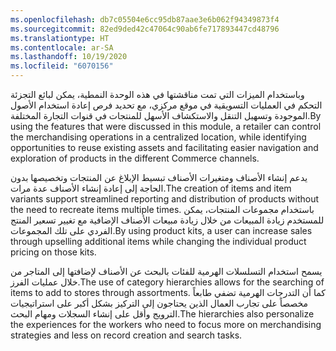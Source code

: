 ```yaml
---
ms.openlocfilehash: db7c05504e6cc95db87aae3e6b062f94349873f4
ms.sourcegitcommit: 82ed9ded42c47064c90ab6fe717893447cd48796
ms.translationtype: HT
ms.contentlocale: ar-SA
ms.lasthandoff: 10/19/2020
ms.locfileid: "6070156"
---
```

<span data-ttu-id="5e22b-101">وباستخدام الميزات التي تمت مناقشتها في هذه الوحدة النمطية، يمكن لبائع التجزئة التحكم في العمليات التسويقية في موقع مركزي، مع تحديد فرص إعادة استخدام الأصول الموجودة وتسهيل التنقل والاستكشاف الأسهل للمنتجات في قنوات التجارة المختلفة.</span><span class="sxs-lookup"><span data-stu-id="5e22b-101">By using the features that were discussed in this module, a retailer can control the merchandising operations in a centralized location, while identifying opportunities to reuse existing assets and facilitating easier navigation and exploration of products in the different Commerce channels.</span></span> 

<span data-ttu-id="5e22b-102">يدعم إنشاء الأصناف ومتغيرات الأصناف تبسيط الإبلاغ عن المنتجات وتخصيصها بدون الحاجة إلى إعادة إنشاء الأصناف عدة مرات.</span><span class="sxs-lookup"><span data-stu-id="5e22b-102">The creation of items and item variants support streamlined reporting and distribution of products without the need to recreate items multiple times.</span></span> <span data-ttu-id="5e22b-103">باستخدام مجموعات المنتجات، يمكن للمستخدم زيادة المبيعات من خلال زيادة مبيعات الأصناف الإضافية مع تغيير تسعير المنتج الفردي على تلك المجموعات.</span><span class="sxs-lookup"><span data-stu-id="5e22b-103">By using product kits, a user can increase sales through upselling additional items while changing the individual product pricing on those kits.</span></span> 

<span data-ttu-id="5e22b-104">يسمح استخدام التسلسلات الهرمية للفئات بالبحث عن الأصناف لإضافتها إلى المتاجر من خلال عمليات الفرز.</span><span class="sxs-lookup"><span data-stu-id="5e22b-104">The use of category hierarchies allows for the searching of items to add to stores through assortments.</span></span> <span data-ttu-id="5e22b-105">كما أن التدرجات الهرمية تضفي طابعاً مخصصاً على تجارب العمال الذين يحتاجون إلى التركيز بشكل أكبر على استراتيجيات الترويج وأقل على إنشاء السجلات ومهام البحث.</span><span class="sxs-lookup"><span data-stu-id="5e22b-105">The hierarchies also personalize the experiences for the workers who need to focus more on merchandising strategies and less on record creation and search tasks.</span></span> 

